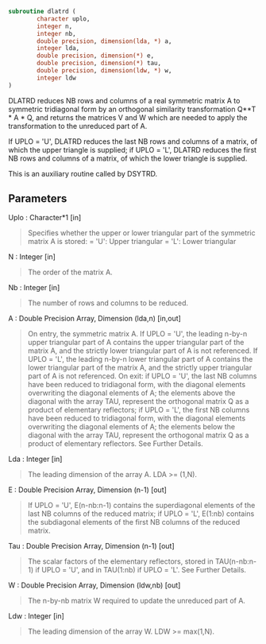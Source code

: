 ```fortran
subroutine dlatrd (
		character uplo,
		integer n,
		integer nb,
		double precision, dimension(lda, *) a,
		integer lda,
		double precision, dimension(*) e,
		double precision, dimension(*) tau,
		double precision, dimension(ldw, *) w,
		integer ldw
)
```

 DLATRD reduces NB rows and columns of a real symmetric matrix A to
 symmetric tridiagonal form by an orthogonal similarity
 transformation Q**T * A * Q, and returns the matrices V and W which are
 needed to apply the transformation to the unreduced part of A.

 If UPLO = 'U', DLATRD reduces the last NB rows and columns of a
 matrix, of which the upper triangle is supplied;
 if UPLO = 'L', DLATRD reduces the first NB rows and columns of a
 matrix, of which the lower triangle is supplied.

 This is an auxiliary routine called by DSYTRD.

## Parameters
Uplo : Character*1 [in]
> Specifies whether the upper or lower triangular part of the
> symmetric matrix A is stored:
> = 'U': Upper triangular
> = 'L': Lower triangular

N : Integer [in]
> The order of the matrix A.

Nb : Integer [in]
> The number of rows and columns to be reduced.

A : Double Precision Array, Dimension (lda,n) [in,out]
> On entry, the symmetric matrix A.  If UPLO = 'U', the leading
> n-by-n upper triangular part of A contains the upper
> triangular part of the matrix A, and the strictly lower
> triangular part of A is not referenced.  If UPLO = 'L', the
> leading n-by-n lower triangular part of A contains the lower
> triangular part of the matrix A, and the strictly upper
> triangular part of A is not referenced.
> On exit:
> if UPLO = 'U', the last NB columns have been reduced to
> tridiagonal form, with the diagonal elements overwriting
> the diagonal elements of A; the elements above the diagonal
> with the array TAU, represent the orthogonal matrix Q as a
> product of elementary reflectors;
> if UPLO = 'L', the first NB columns have been reduced to
> tridiagonal form, with the diagonal elements overwriting
> the diagonal elements of A; the elements below the diagonal
> with the array TAU, represent the  orthogonal matrix Q as a
> product of elementary reflectors.
> See Further Details.

Lda : Integer [in]
> The leading dimension of the array A.  LDA >= (1,N).

E : Double Precision Array, Dimension (n-1) [out]
> If UPLO = 'U', E(n-nb:n-1) contains the superdiagonal
> elements of the last NB columns of the reduced matrix;
> if UPLO = 'L', E(1:nb) contains the subdiagonal elements of
> the first NB columns of the reduced matrix.

Tau : Double Precision Array, Dimension (n-1) [out]
> The scalar factors of the elementary reflectors, stored in
> TAU(n-nb:n-1) if UPLO = 'U', and in TAU(1:nb) if UPLO = 'L'.
> See Further Details.

W : Double Precision Array, Dimension (ldw,nb) [out]
> The n-by-nb matrix W required to update the unreduced part
> of A.

Ldw : Integer [in]
> The leading dimension of the array W. LDW >= max(1,N).

